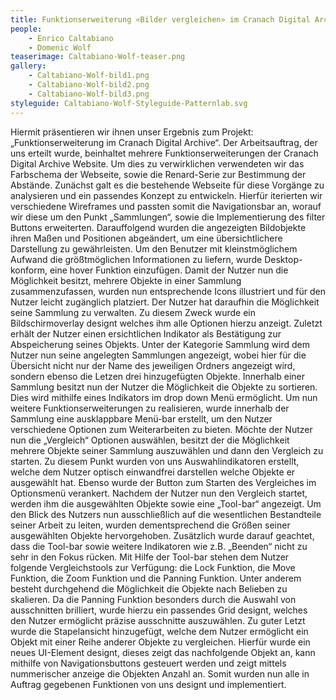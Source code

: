 ```yaml
---
title: Funktionserweiterung «Bilder vergleichen» im Cranach Digital Archive
people:
    - Enrico Caltabiano
    - Domenic Wolf
teaserimage: Caltabiano-Wolf-teaser.png
gallery:
    - Caltabiano-Wolf-bild1.png
    - Caltabiano-Wolf-bild2.png
    - Caltabiano-Wolf-bild3.png
styleguide: Caltabiano-Wolf-Styleguide-Patternlab.svg
---
```


Hiermit präsentieren wir ihnen unser Ergebnis zum Projekt: „Funktionserweiterung im Cranach Digital Archive“. Der Arbeitsauftrag, der uns erteilt wurde, beinhaltet mehrere Funktionserweiterungen der Cranach Digital Archive Website. Um dies zu verwirklichen verwendeten wir das Farbschema der Webseite, sowie die Renard-Serie zur Bestimmung der Abstände. Zunächst galt es die bestehende Webseite für diese Vorgänge zu analysieren und ein passendes Konzept zu entwickeln. Hierfür iterierten wir verschiedene Wireframes und passten somit die Navigationsbar an, worauf wir diese um den Punkt „Sammlungen“, sowie die Implementierung des filter Buttons erweiterten.  Darauffolgend wurden die angezeigten Bildobjekte ihren Maßen und Positionen abgeändert, um eine übersichtlichere Darstellung zu gewährleisten. Um den Benutzer mit kleinstmöglichem Aufwand die größtmöglichen Informationen zu liefern, wurde Desktop-konform, eine hover Funktion einzufügen. Damit der Nutzer nun die Möglichkeit besitzt, mehrere Objekte in einer Sammlung zusammenzufassen, wurden nun entsprechende Icons illustriert und für den Nutzer leicht zugänglich platziert. Der Nutzer hat daraufhin die Möglichkeit seine Sammlung zu verwalten. Zu diesem Zweck wurde ein Bildschirmoverlay designt welches ihm alle Optionen hierzu anzeigt. Zuletzt erhält der Nutzer einen ersichtlichen Indikator als Bestätigung zur Abspeicherung seines Objekts. Unter der Kategorie Sammlung wird dem Nutzer nun seine angelegten Sammlungen angezeigt, wobei hier für die Übersicht nicht nur der Name des jeweiligen Ordners angezeigt wird, sondern ebenso die Letzen drei hinzugefügten Objekte. Innerhalb einer Sammlung besitzt nun der Nutzer die Möglichkeit die Objekte zu sortieren. Dies wird mithilfe eines Indikators im drop down Menü ermöglicht. Um nun weitere Funktionserweiterungen zu realisieren, wurde innerhalb der Sammlung eine ausklappbare Menü-bar erstellt, um den Nutzer verschiedene Optionen zum Weiterarbeiten zu bieten. Möchte der Nutzer nun die „Vergleich“ Optionen auswählen, besitzt der die Möglichkeit mehrere Objekte seiner Sammlung auszuwählen und dann den Vergleich zu starten. Zu diesem Punkt wurden von uns Auswahlindikatoren erstellt, welche dem Nutzer optisch einwandfrei darstellen welche Objekte er ausgewählt hat. Ebenso wurde der Button zum Starten des Vergleiches im Optionsmenü verankert. Nachdem der Nutzer nun den Vergleich startet, werden ihm die ausgewählten Objekte sowie eine „Tool-bar“ angezeigt. Um den Blick des Nutzers nun ausschließlich auf die wesentlichen Bestandteile seiner Arbeit zu leiten, wurden dementsprechend die Größen seiner ausgewählten Objekte hervorgehoben. Zusätzlich wurde darauf geachtet, dass die Tool-bar sowie weitere Indikatoren wie z.B. „Beenden“ nicht zu sehr in den Fokus rücken. Mit Hilfe der Tool-bar stehen dem Nutzer folgende Vergleichstools zur Verfügung: die Lock Funktion, die Move Funktion, die Zoom Funktion und die Panning Funktion. Unter anderem besteht durchgehend die Möglichkeit die Objekte nach Belieben zu skalieren. Da die Panning Funktion besonders durch die Auswahl von ausschnitten brilliert, wurde hierzu ein passendes Grid designt, welches den Nutzer ermöglicht präzise ausschnitte auszuwählen. Zu guter Letzt wurde die Stapelansicht hinzugefügt, welche dem Nutzer ermöglicht ein Objekt mit einer Reihe anderer Objekte zu vergleichen. Hierfür wurde ein neues UI-Element designt, dieses zeigt das nachfolgende Objekt an, kann mithilfe von Navigationsbuttons gesteuert werden und zeigt mittels nummerischer anzeige die Objekten Anzahl an. Somit wurden nun alle in Auftrag gegebenen Funktionen von uns designt und implementiert.
